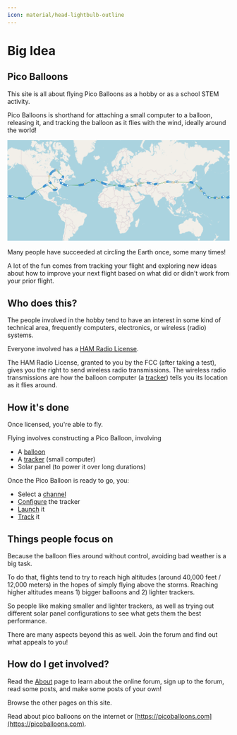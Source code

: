 ```yaml
---
icon: material/head-lightbulb-outline
---
```


# Big Idea

## Pico Balloons

This site is all about flying Pico Balloons as a hobby or as a school STEM activity.

Pico Balloons is shorthand for attaching a small computer to a balloon, releasing it, and tracking the balloon as it flies with the wind, ideally around the world!

[![](around_the_world.png)](/search/spots/dashboard/?band=20m&channel=269&callsign=KD2KDD&limit=2000&dtGte=2023-05-08&dtLte=2023-06-01)

Many people have succeeded at circling the Earth once, some many times!

A lot of the fun comes from tracking your flight and exploring new ideas about how to improve your next flight based on what did or didn't work from your prior flight.
            

## Who does this?

The people involved in the hobby tend to have an interest in some kind of technical area, frequently computers, electronics, or wireless (radio) systems.

Everyone involved has a [HAM Radio License](https://www.arrl.org/ham-radio-licenses).

The HAM Radio License, granted to you by the FCC (after taking a test), gives you the right to send wireless radio transmissions.  The wireless radio transmissions are how the balloon computer (a [tracker](../../tracker/README.md)) tells you its location as it flies around.
            

## How it's done

Once licensed, you're able to fly.

Flying involves constructing a Pico Balloon, involving

*   A [balloon](../balloons/buying/README.md)
*   A [tracker](../../tracker/README.md) (small computer)
*   Solar panel (to power it over long durations)

Once the Pico Balloon is ready to go, you:

*   Select a [channel](../channels/README.md)
*   [Configure](../../trackergui/README.md) the tracker
*   [Launch](https://www.picoballoons.com/trackers/wspr-launch-process) it
*   [Track](/search/spots/dashboard/?band=20m&channel=269&callsign=KD2KDD&limit=2000&dtGte=2023-05-08&dtLte=2023-06-01) it

            

## Things people focus on

Because the balloon flies around without control, avoiding bad weather is a big task.

To do that, flights tend to try to reach high altitudes (around 40,000 feet / 12,000 meters) in the hopes of simply flying above the storms.  Reaching higher altitudes means 1) bigger balloons and 2) lighter trackers.

So people like making smaller and lighter trackers, as well as trying out different solar panel configurations to see what gets them the best performance.

There are many aspects beyond this as well.  Join the forum and find out what appeals to you!
            

## How do I get involved?

Read the [About](../about/README.md) page to learn about the online forum, sign up to the forum, read some posts, and make some posts of your own!

Browse the other pages on this site.

Read about pico balloons on the internet or [https://picoballoons.com](https://picoballoons.com).